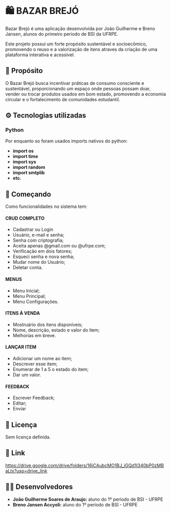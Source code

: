 # 🛍️ BAZAR BREJÓ

Bazar Brejó é uma aplicação desenvolvida por João Guilherme e Breno Jansen, alunos do primeiro periodo de BSI da UFRPE.

Este projeto possui um forte propósito sustentável e socioecômico, promovendo o reuso e a valorização de itens atraves da criação de uma plataforma interativa e acessível.

## 🎯 Propósito
O Bazar Brejó busca incentivar práticas de consumo consciente e sustentável, proporcionando um espaço onde pessoas possam doar, vender ou trocar produtos usados em bom estado, promovendo a economia circular e o fortalecimento de comunidades estudantil.

## ⚙️ Tecnologias utilizadas
### **Python** 
Por enquanto so foram usados imports nativos do python: 
- **import os** 
- **import time** 
- **import sys** 
- **import random** 
- **import smtplib** 
- **etc.**
## 🚀 Começando
Como funcionalidades no sistema tem:
#### **CRUD COMPLETO**
- Cadastrar ou Login
- Usuário, e-mail e senha;
- Senha com criptografia;
- Aceita apenas @gmail.com ou @ufrpe.com;
- Verificação em dois fatores;
- Esqueci senha e nova senha;
- Mudar nome do Usuário;
- Deletar conta.
#### **MENUS**
- Menu Inicial;
- Menu Principal;
- Menu Configurações.
#### **ITENS À VENDA**
- Mostruário dos itens disponíveis;
- Nome, descrição, estado e valor do item;
- Melhorias em breve.
#### **LANÇAR ITEM**
- Adicionar um nome ao item;
- Descrever esse item;
- Enumerar de 1 a 5 o estado do item;
- Dar um valor.
#### **FEEDBACK**
- Escrever Feedback;
- Editar;
- Enviar
## 📄 Licença

Sem licença definida.

## 📎 **Link**
https://drive.google.com/drive/folders/16iCAubcMO1BJ_iGQd1I340bP0zMBaLtx?usp=drive_link

## 👨‍💻 Desenvolvedores 
 - **João Guilherme Soares de Araujo:** aluno do 1º período de BSI - UFRPE
 - **Breno Jansen Accyoli:** aluno do 1º período de BSI - UFRPE
